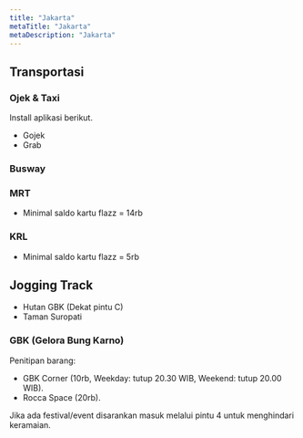 ```yaml
---
title: "Jakarta"
metaTitle: "Jakarta"
metaDescription: "Jakarta"
---
```


## Transportasi

### Ojek & Taxi

Install aplikasi berikut.

-	Gojek
-	Grab

### Busway

### MRT

- Minimal saldo kartu flazz = 14rb

### KRL

-	Minimal saldo kartu flazz = 5rb

## Jogging Track

- Hutan GBK (Dekat pintu C)
- Taman Suropati

### GBK (Gelora Bung Karno)

Penitipan barang:

-	GBK Corner (10rb, Weekday: tutup 20.30 WIB, Weekend: tutup 20.00 WIB).
-	Rocca Space (20rb).

Jika ada festival/event disarankan masuk melalui pintu 4 untuk menghindari keramaian.
